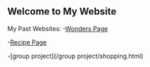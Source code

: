 ## Welcome to My Website
My Past Websites:
-[Wonders Page](/Wonders/Tourism.html)

-[Recipe Page](/recipe/recipe.html)

-[group project](/group project/shopping.html)

